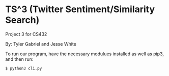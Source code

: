 # TS^3 (Twitter Sentiment/Similarity Search)
Project 3 for CS432

By: Tyler Gabriel and Jesse White

To run our program, have the necessary modulues installed as well as pip3, and then run:

```sh
$ python3 cli.py
```
